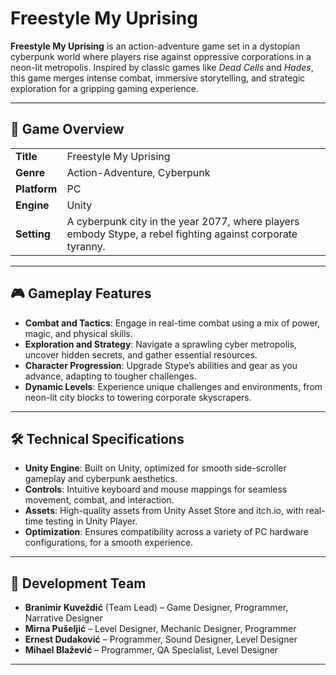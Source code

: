 # Freestyle My Uprising

**Freestyle My Uprising** is an action-adventure game set in a dystopian cyberpunk world where players rise against oppressive corporations in a neon-lit metropolis. Inspired by classic games like *Dead Cells* and *Hades*, this game merges intense combat, immersive storytelling, and strategic exploration for a gripping gaming experience.

---

## 📜 Game Overview

|                  |                                      |
|------------------|--------------------------------------|
| **Title**        | Freestyle My Uprising               |
| **Genre**        | Action-Adventure, Cyberpunk         |
| **Platform**     | PC                                  |
| **Engine**       | Unity                               |
| **Setting**      | A cyberpunk city in the year 2077, where players embody Stype, a rebel fighting against corporate tyranny. |

---

## 🎮 Gameplay Features

- **Combat and Tactics**: Engage in real-time combat using a mix of power, magic, and physical skills.
- **Exploration and Strategy**: Navigate a sprawling cyber metropolis, uncover hidden secrets, and gather essential resources.
- **Character Progression**: Upgrade Stype’s abilities and gear as you advance, adapting to tougher challenges.
- **Dynamic Levels**: Experience unique challenges and environments, from neon-lit city blocks to towering corporate skyscrapers.

---

## 🛠 Technical Specifications

- **Unity Engine**: Built on Unity, optimized for smooth side-scroller gameplay and cyberpunk aesthetics.
- **Controls**: Intuitive keyboard and mouse mappings for seamless movement, combat, and interaction.
- **Assets**: High-quality assets from Unity Asset Store and itch.io, with real-time testing in Unity Player.
- **Optimization**: Ensures compatibility across a variety of PC hardware configurations, for a smooth experience.

---

## 👥 Development Team

- **Branimir Kuveždić** (Team Lead) – Game Designer, Programmer, Narrative Designer
- **Mirna Pušeljić** – Level Designer, Mechanic Designer, Programmer
- **Ernest Dudaković** – Programmer, Sound Designer, Level Designer
- **Mihael Blažević** – Programmer, QA Specialist, Level Designer

---

